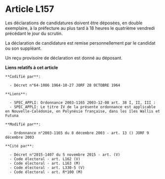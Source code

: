 # Article L157

Les déclarations de candidatures doivent être déposées, en double exemplaire, à la préfecture au plus tard à 18 heures le
quatrième vendredi précédant le jour du scrutin.

La déclaration de candidature est remise personnellement par le candidat ou son suppléant.

Un reçu provisoire de déclaration est donné au déposant.

**Liens relatifs à cet article**

	**Codifié par**:

	  - Décret n°64-1086 1964-10-27 JORF 28 OCTOBRE 1964

	**Liens**:

	  - SPEC_APPLI: Ordonnance 2003-1165 2003-12-08 art. 38 I, II, III :
	  - SPEC_APPLI: Le titre IV de la présente ordonnance est applicable en Nouvelle-Calédonie, en Polynésie française, dans les îles Wallis et Futuna

	**Modifié par**:

	  - Ordonnance n°2003-1165 du 8 décembre 2003 - art. 13 () JORF 9 décembre 2003

	**Cité par**:

	  - Décret n°2015-1407 du 5 novembre 2015 - art. (V)
	  - Code électoral - art. L162 (V)
	  - Code électoral - art. L163 (M)
	  - Code électoral - art. L330-5 (V)
	  - Code électoral - art. R*100 (M)
